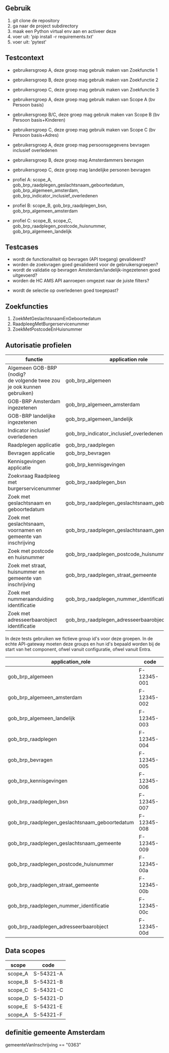 ## Gebruik

1. git clone de repository
2. ga naar de project subdirectory
3. maak een Python virtual env aan en activeer deze
4. voer uit: 'pip install -r requirements.txt'
5. voer uit: 'pytest'


## Testcontext

- gebruikersgroep A, deze groep mag gebruik maken van Zoekfunctie 1
- gebruikersgroep B, deze groep mag gebruik maken van Zoekfunctie 2
- gebruikersgroep C, deze groep mag gebruik maken van Zoekfunctie 3
- gebruikersgroep A, deze groep mag gebruik maken van Scope A (bv Persoon basis)
- gebruikersgroep B/C, deze groep mag gebruik maken van Scope B (bv Persoon basis+Kinderen)
- gebruikersgroep C, deze groep mag gebruik maken van Scope C (bv Persoon basis+Adres)
- gebruikersgroep A, deze groep mag persoonsgegevens bevragen inclusief overledenen
- gebruikersgroep B, deze groep mag Amsterdammers bevragen
- gebruikersgroep C, deze groep mag landelijke personen bevragen

- profiel A: scope_A, gob_brp_raadplegen_geslachtsnaam_geboortedatum, gob_brp_algemeen_amsterdam, gob_brp_indicator_inclusief_overledenen 
- profiel B: scope_B, gob_brp_raadplegen_bsn, gob_brp_algemeen_amsterdam
- profiel C: scope_B, scope_C, gob_brp_raadplegen_postcode_huisnummer, gob_brp_algemeen_landelijk

## Testcases

- wordt de functionaliteit op bevragen (API toegang) gevalideerd?
- worden de zoekvragen goed gevalideerd voor de gebruikersgroepen?
- wordt de validatie op bevragen Amsterdam/landelijk-ingezetenen goed uitgevoerd?
- worden de HC AMS API aanroepen omgezet naar de juiste filters?
* wordt de selectie op overledenen goed toegepast?

## Zoekfuncties

1. ZoekMetGeslachtsnaamEnGeboortedatum
2. RaadpleegMetBurgerservicenummer
3. ZoekMetPostcodeEnHuisnummer

## Autorisatie profielen

| functie                                                                   | application role                               |
| ------------------------------------------------------------------------- | ---------------------------------------------- |
| Algemeen GOB-BRP (nodig?<br>de volgende twee zou je ook kunnen gebruiken) | gob_brp_algemeen                               |
| GOB-BRP Amsterdam ingezetenen                                             | gob_brp_algemeen_amsterdam                     |
| GOB-BRP landelijke ingezetenen                                            | gob_brp_algemeen_landelijk                     |
| Indicator inclusief overledenen                                           | gob_brp_indicator_inclusief_overledenen        |
| Raadplegen applicatie                                                     | gob_brp_raadplegen                             |
| Bevragen applicatie                                                       | gob_brp_bevragen                               |
| Kennisgevingen applicatie                                                 | gob_brp_kennisgevingen                         |
| Zoekvraag Raadpleeg met burgerservicenummer                               | gob_brp_raadplegen_bsn                         |
| Zoek met geslachtsnaam en geboortedatum                                   | gob_brp_raadplegen_geslachtsnaam_geboortedatum |
| Zoek met geslachtsnaam, voornamen en gemeente van inschrijving            | gob_brp_raadplegen_geslachtsnaam_gemeente      |
| Zoek met postcode en huisnummer                                           | gob_brp_raadplegen_postcode_huisnummer         |
| Zoek met straat, huisnummer en gemeente van inschrijving                  | gob_brp_raadplegen_straat_gemeente             |
| Zoek met nummeraanduiding identificatie                                   | gob_brp_raadplegen_nummer_identificatie        |
| Zoek met adresseerbaarobject identificatie                                | gob_brp_raadplegen_adresseerbaarobject         |

In deze tests gebruiken we fictieve group id's voor deze groepen. In de echte API-gateway moeten deze groups en hun id's bepaald worden bij de start van het component, ofwel vanuit configuratie, ofwel vanuit Entra.

| application_role                               | code        |
| ---------------------------------------------- | ----------- |
| gob_brp_algemeen                               | F-12345-001 |
| gob_brp_algemeen_amsterdam                     | F-12345-002 |
| gob_brp_algemeen_landelijk                     | F-12345-003 |
| gob_brp_raadplegen                             | F-12345-004 |
| gob_brp_bevragen                               | F-12345-005 |
| gob_brp_kennisgevingen                         | F-12345-006 |
| gob_brp_raadplegen_bsn                         | F-12345-007 |
| gob_brp_raadplegen_geslachtsnaam_geboortedatum | F-12345-008 |
| gob_brp_raadplegen_geslachtsnaam_gemeente      | F-12345-009 |
| gob_brp_raadplegen_postcode_huisnummer         | F-12345-00a |
| gob_brp_raadplegen_straat_gemeente             | F-12345-00b |
| gob_brp_raadplegen_nummer_identificatie        | F-12345-00c |
| gob_brp_raadplegen_adresseerbaarobject         | F-12345-00d |

## Data scopes

| scope   | code      |
| ------- | --------- |
| scope_A | S-54321-A |
| scope_B | S-54321-B |
| scope_C | S-54321-C |
| scope_D | S-54321-D |
| scope_E | S-54321-E |
| scope_A | S-54321-F |

## definitie gemeente Amsterdam

gemeenteVanInschrijving == "0363"
